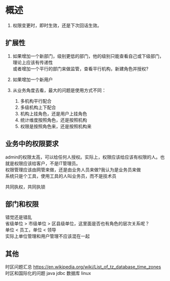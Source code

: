 # 概述

1. 权限变更时，即时生效，还是下次回话生效。

## 扩展性  

1. 如果增加一个新部门，级别更低的部门，他的级别只能查看自己或下级部门，理论上应该有传递性  
  或者增加一个平行的部门来做监管，查看平行机构，新建角色并授权?  

2. 如果增加一个新用户  
  
3. 从业务角度去看，最大的问题是使用方式不同：
    1. 多机构平行配合  
    2. 多级机构上下配合  
    3. 机构上挂角色，还是用户上挂角色
    4. 统计维度按照角色，还是按照机构
    5. 权限是按照角色来，还是按照机构来

## 业务中的权限要求

admin的权限太高，可以给任何人授权。实际上，权限应该给应该有权限的人。也就是权限应该给客户，不是IT管理员。  
权限管理应该由网管来做，还是由业务人员来做?我认为是业务员来做  
系统只是个工具，使用工具的人叫业务员，而不是技术员  

共同执权，共同执锁  

## 部门和权限

错觉还是错乱  
省级单位 > 市级单位 > 区县级单位，这里面是否也有角色的层次关系呢？  
单位 < 员工，单位 < 领导  
实际上单位管理和用户管理不应该混在一起  

## 其他

时区问题汇总
https://en.wikipedia.org/wiki/List_of_tz_database_time_zones 时区和国际化的问题
java jdbc 数据库 linux

